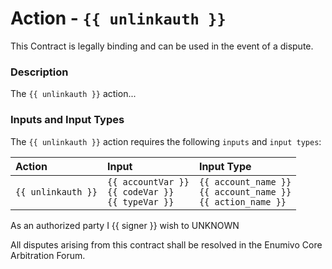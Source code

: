 # Action - `{{ unlinkauth }}`

This Contract is legally binding and can be used in the event of a dispute. 

### Description

The `{{ unlinkauth }}` action... 

### Inputs and Input Types

The `{{ unlinkauth }}` action requires the following `inputs` and `input types`:

| Action | Input | Input Type |
|:--|:--|:--|
| `{{ unlinkauth }}` | `{{ accountVar }}`<br/>`{{ codeVar }}`<br/>`{{ typeVar }}` | `{{ account_name }}`<br/>`{{ account_name }}`<br/>`{{ action_name }}` |


As an authorized party I {{ signer }} wish to UNKNOWN

All disputes arising from this contract shall be resolved in the Enumivo Core Arbitration Forum. 
